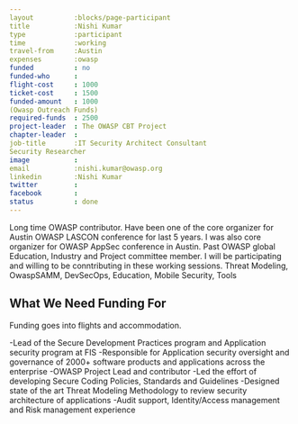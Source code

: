 ```yaml
---
layout          :blocks/page-participant
title           :Nishi Kumar
type            :participant
time            :working
travel-from     :Austin
expenses        :owasp
funded          : no
funded-who      :
flight-cost     : 1000
ticket-cost     : 1500
funded-amount   : 1000
(Owasp Outreach Funds)
required-funds  : 2500
project-leader  : The OWASP CBT Project
chapter-leader  :
job-title       :IT Security Architect Consultant
Security Researcher
image           :
email           :nishi.kumar@owasp.org
linkedin        :Nishi Kumar
twitter         :
facebook        :
status          : done
---
```




Long time OWASP contributor. Have been one of the core organizer for Austin OWASP LASCON conference for last 5 years. I was also core
organizer for OWASP AppSec conference in Austin. Past OWASP global Education, Industry and Project committee member. I will be participating and willing to be conntributing in these working sessions.
Threat Modeling, OwaspSAMM, DevSecOps, Education, Mobile Security, Tools 

## What We Need Funding For
Funding goes into flights and accommodation.

-Lead of the Secure Development Practices program and Application security program at FIS
-Responsible for Application security oversight and governance of 2000+ software products and applications across the enterprise
-OWASP Project Lead and contributor 
-Led the effort of developing Secure Coding Policies, Standards and Guidelines
-Designed state of the art Threat Modeling Methodology to review security architecture of applications 
-Audit support, Identity/Access management and Risk management experience























